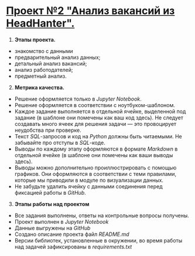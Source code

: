 # [**Проект №2 "Анализ вакансий из HeadHanter"**.](https://github.com/Tatpraded/DS_1017_Praded/blob/master/project_2/Project-2.ipynb)


1. **Этапы проекта.**
- знакомство с данными
- предварительный анализ данных;
- детальный анализ вакансий;
- анализ работодателей;
- предметный анализ.
 
2. **Метрика качества.**
   
- Решение оформляется только в *Jupyter Notebook*.
- Решение оформляется в соответствии с ноутбуком-шаблоном.
- Каждое задание выполняется в отдельной ячейке, выделенной под задание (в шаблоне они помечены как ваш код здесь). Не следует создавать много ячеек для решения задачи — это провоцирует неудобства при проверке.
- Текст *SQL*-запросов и код на *Python* должны быть читаемыми. Не забывайте про отступы в *SQL*-коде.
- Выводы по каждому этапу оформляются в формате *Markdown* в отдельной ячейке (в шаблоне они помечены как ваши выводы здесь).
- Выводы можно дополнительно проиллюстрировать с помощью графиков. Они оформляются в соответствии с теми правилами, которые мы приводили в модуле по визуализации данных.
- Не забудьте удалить ячейку с данными соединения перед фиксацией работы в *GitHub*.

3. **Этапы работы над проектом**
- Все задания выполнены, ответы на контрольные вопросы получены.
- Проект выполнен в *Jupyter Notebook* 
- Данные выгружены на *GitHub* 
- Создано описание проекта файл *README.md*
- Версии библиотек, установленные в окружении, во время работы над задачей зафиксированы в *requirements.txt*